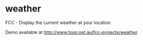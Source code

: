 # weather
FCC - Display the current weather at your location

Demo available at http://www.tosp.net.au/fcc-projects/weather
